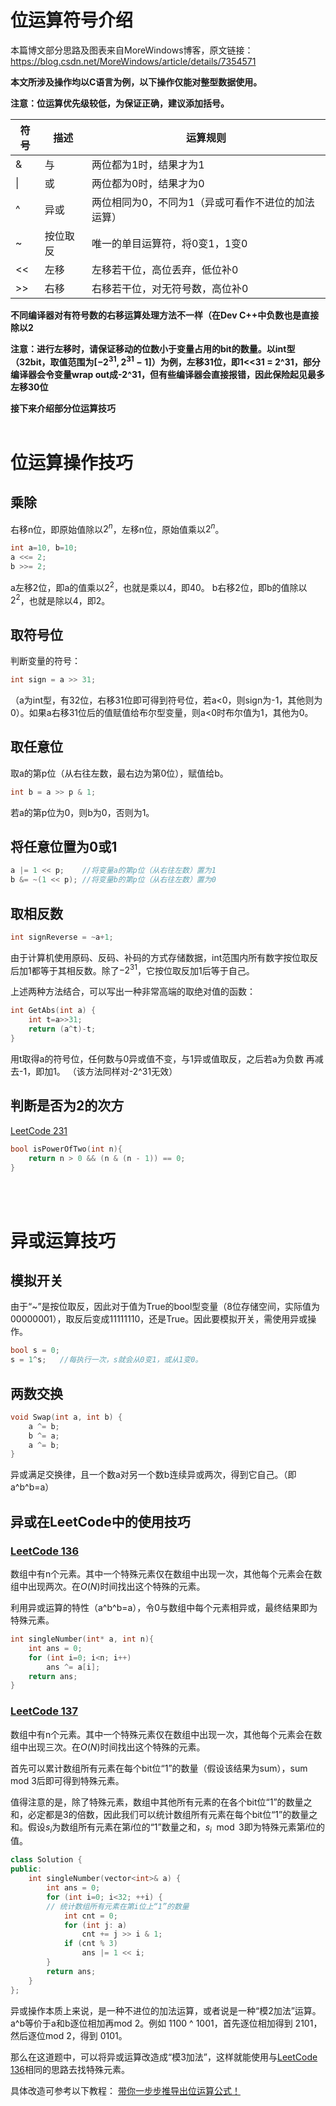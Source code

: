 # 位运算符号介绍
本篇博文部分思路及图表来自MoreWindows博客，原文链接：https://blog.csdn.net/MoreWindows/article/details/7354571

**本文所涉及操作均以C语言为例，以下操作仅能对整型数据使用。**

**注意：位运算优先级较低，为保证正确，建议添加括号。**

| 符号 | 描述 | 运算规则 |
| ---- | ---- | ---- |
| &    |  与  |  两位都为1时，结果才为1 |
| \|   |  或  |  两位都为0时，结果才为0 |
| ^    | 异或 |  两位相同为0，不同为1（异或可看作不进位的加法运算）   |
| ~    | 按位取反 | 唯一的单目运算符，将0变1，1变0 |
| <<   | 左移 | 左移若干位，高位丢弃，低位补0   |
| >>   | 右移 | 右移若干位，对无符号数，高位补0 |

**不同编译器对有符号数的右移运算处理方法不一样（在Dev C++中负数也是直接除以2**

**注意：进行左移时，请保证移动的位数小于变量占用的bit的数量。以int型（32bit，取值范围为$[-2^{31} ,  2^{31}-1]$）为例，左移31位，即1<<31 = 2^31，部分编译器会令变量wrap out成-2^31，但有些编译器会直接报错，因此保险起见最多左移30位**

**接下来介绍部分位运算技巧**
<br/><br/>

# 位运算操作技巧
## 乘除
右移n位，即原始值除以$2^n$，左移n位，原始值乘以$2^n$。
```cpp
int a=10, b=10;
a <<= 2;
b >>= 2;
```
a左移2位，即a的值乘以$2^2$，也就是乘以4，即40。
b右移2位，即b的值除以$2^2$，也就是除以4，即2。

## 取符号位
判断变量的符号：
```cpp
int sign = a >> 31; 
```
（a为int型，有32位，右移31位即可得到符号位，若a<0，则sign为-1，其他则为0）。如果a右移31位后的值赋值给布尔型变量，则a<0时布尔值为1，其他为0。

## 取任意位
取a的第p位（从右往左数，最右边为第0位），赋值给b。
```cpp
int b = a >> p & 1; 
```
若a的第p位为0，则b为0，否则为1。

## 将任意位置为0或1
```cpp
a |= 1 << p;    //将变量a的第p位（从右往左数）置为1
b &= ~(1 << p); //将变量b的第p位（从右往左数）置为0
```

## 取相反数
```cpp
int signReverse = ~a+1;
```
由于计算机使用原码、反码、补码的方式存储数据，int范围内所有数字按位取反后加1都等于其相反数。除了$-2^{31}$，它按位取反加1后等于自己。

上述两种方法结合，可以写出一种非常高端的取绝对值的函数：
```cpp
int GetAbs(int a) {
    int t=a>>31;
    return (a^t)-t;
} 
```
用t取得a的符号位，任何数与0异或值不变，与1异或值取反，之后若a为负数 再减去-1，即加1。
（该方法同样对-2^31无效）

## 判断是否为2的次方
[LeetCode 231](https://leetcode.com/problems/power-of-two/)
```cpp
bool isPowerOfTwo(int n){
    return n > 0 && (n & (n - 1)) == 0;
}
```

<br/><br/>

# 异或运算技巧 



## 模拟开关
由于“~”是按位取反，因此对于值为True的bool型变量（8位存储空间，实际值为00000001），取反后变成11111110，还是True。因此要模拟开关，需使用异或操作。

```cpp
bool s = 0;
s = 1^s;   //每执行一次，s就会从0变1，或从1变0。
```

## 两数交换
```cpp
void Swap(int a, int b) {  
    a ^= b;  
    b ^= a;  
    a ^= b; 
}  
```
异或满足交换律，且一个数a对另一个数b连续异或两次，得到它自己。（即a\^b\^b=a）

## 异或在LeetCode中的使用技巧

### [LeetCode 136](https://leetcode.com/problems/single-number/)


数组中有n个元素。其中一个特殊元素仅在数组中出现一次，其他每个元素会在数组中出现两次。在$O(N)$时间找出这个特殊的元素。

利用异或运算的特性（a\^b\^b=a），令0与数组中每个元素相异或，最终结果即为特殊元素。

```cpp
int singleNumber(int* a, int n){
    int ans = 0;
    for (int i=0; i<n; i++) 
        ans ^= a[i];
    return ans;
}
```

### [LeetCode 137](https://leetcode.com/problems/single-number-ii/solutions/)

数组中有n个元素。其中一个特殊元素仅在数组中出现一次，其他每个元素会在数组中出现三次。在$O(N)$时间找出这个特殊的元素。


首先可以累计数组所有元素在每个bit位“1”的数量（假设该结果为sum），sum mod 3后即可得到特殊元素。

值得注意的是，除了特殊元素，数组中其他所有元素的在各个bit位“1”的数量之和，必定都是3的倍数，因此我们可以统计数组所有元素在每个bit位“1”的数量之和。假设$s_i$为数组所有元素在第$i$位的“1”数量之和，$s_i \mod 3$即为特殊元素第$i$位的值。

```cpp
class Solution {
public:
    int singleNumber(vector<int>& a) {
        int ans = 0;
        for (int i=0; i<32; ++i) {  
        // 统计数组所有元素在第i位上“1”的数量
            int cnt = 0;
            for (int j: a) 
                cnt += j >> i & 1;
            if (cnt % 3)
                ans |= 1 << i; 
        }
        return ans;
    }
};
```


异或操作本质上来说，是一种不进位的加法运算，或者说是一种“模2加法”运算。a\^b等价于a和b逐位相加再mod 2。例如 1100 ^ 1001，首先逐位相加得到 2101，然后逐位mod 2，得到 0101。

那么在这道题中，可以将异或运算改造成“模3加法”，这样就能使用与[LeetCode 136](https://leetcode.com/problems/single-number/)相同的思路去找特殊元素。

具体改造可参考以下教程： [带你一步步推导出位运算公式！](https://leetcode.cn/problems/single-number-ii/solutions/2482832/dai-ni-yi-bu-bu-tui-dao-chu-wei-yun-suan-wnwy/)
